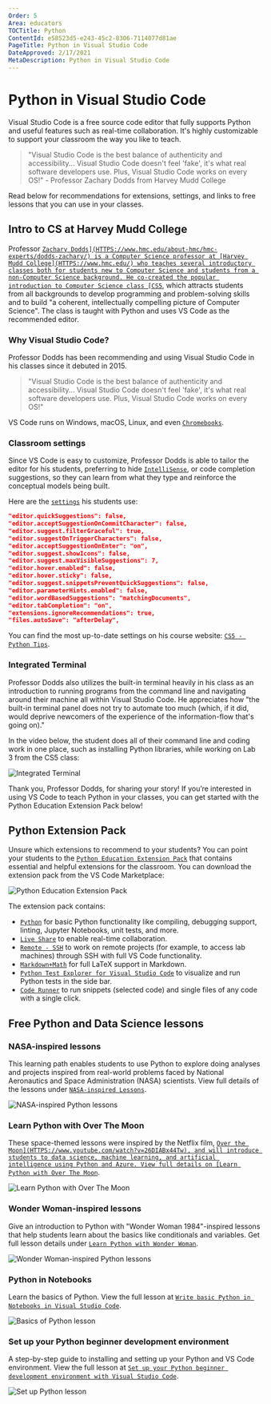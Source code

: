 ```yaml
---
Order: 5
Area: educators
TOCTitle: Python
ContentId: e58523d5-e243-45c2-8306-7114077d81ae
PageTitle: Python in Visual Studio Code
DateApproved: 2/17/2021
MetaDescription: Python in Visual Studio Code
---
```


# Python in Visual Studio Code

Visual Studio Code is a free source code editor that fully supports Python and
useful features such as real-time collaboration. It's highly customizable to
support your classroom the way you like to teach.

> "Visual Studio Code is the best balance of authenticity and accessibility...
> Visual Studio Code doesn't feel 'fake', it's what real software developers
> use. Plus, Visual Studio Code works on every OS!" - Professor Zachary Dodds
> from Harvey Mudd College

Read below for recommendations for extensions, settings, and links to free
lessons that you can use in your classes.

## Intro to CS at Harvey Mudd College

Professor
[`Zachary Dodds](HTTPS://www.hmc.edu/about-hmc/hmc-experts/dodds-zachary/) is a
Computer Science professor at [Harvey Mudd College](HTTPS://www.hmc.edu/) who
teaches several introductory classes both for students new to Computer Science
and students from a non-Computer Science background. He co-created the popular
introduction to Computer Science class
[CS5`](HTTPS://www.cs.hmc.edu/twiki/bin/view/CS5), which attracts students from
all backgrounds to develop programming and problem-solving skills and to build
"a coherent, intellectually compelling picture of Computer Science". The class
is taught with Python and uses VS Code as the recommended editor.

### Why Visual Studio Code?

Professor Dodds has been recommending and using Visual Studio Code in his
classes since it debuted in 2015.

> "Visual Studio Code is the best balance of authenticity and accessibility...
> Visual Studio Code doesn't feel 'fake', it's what real software developers
> use. Plus, Visual Studio Code works on every OS!"

VS Code runs on Windows, macOS, Linux, and even
[`Chromebooks`](HTTPS://code.visualstudio.com/blogs/2020/12/03/chromebook-get-started).

### Classroom settings

Since VS Code is easy to customize, Professor Dodds is able to tailor the editor
for his students, preferring to hide
[`IntelliSense`](/docs/editor/intellisense), or code completion suggestions, so
they can learn from what they type and reinforce the conceptual models being
built.

Here are the [`settings`](/docs/getstarted/settings.md) his students use:

```json
"editor.quickSuggestions": false,
"editor.acceptSuggestionOnCommitCharacter": false,
"editor.suggest.filterGraceful": true,
"editor.suggestOnTriggerCharacters": false,
"editor.acceptSuggestionOnEnter": "on",
"editor.suggest.showIcons": false,
"editor.suggest.maxVisibleSuggestions": 7,
"editor.hover.enabled": false,
"editor.hover.sticky": false,
"editor.suggest.snippetsPreventQuickSuggestions": false,
"editor.parameterHints.enabled": false,
"editor.wordBasedSuggestions": "matchingDocuments",
"editor.tabCompletion": "on",
"extensions.ignoreRecommendations": true,
"files.autoSave": "afterDelay",
```

You can find the most up-to-date settings on his course website:
[`CS5 - Python Tips`](HTTPS://www.cs.hmc.edu/twiki/bin/view/CS5/PythonTips).

### Integrated Terminal

Professor Dodds also utilizes the built-in terminal heavily in his class as an
introduction to running programs from the command line and navigating around
their machine all within Visual Studio Code. He appreciates how "the built-in
terminal panel does not try to automate too much (which, if it did, would
deprive newcomers of the experience of the information-flow that's going on)."

In the video below, the student does all of their command line and coding work
in one place, such as installing Python libraries, while working on Lab 3 from
the CS5 class:

![`Integrated Terminal`](images/python/integrated-terminal.gif)

Thank you, Professor Dodds, for sharing your story! If you’re interested in
using VS Code to teach Python in your classes, you can get started with the
Python Education Extension Pack below!

## Python Extension Pack

Unsure which extensions to recommend to your students? You can point your
students to the
[`Python Education Extension Pack`](HTTPS://marketplace.visualstudio.com/items?itemName=tanhakabir.python-education-extension-pack)
that contains essential and helpful extensions for the classroom. You can
download the extension pack from the VS Code Marketplace:

![`Python Education Extension Pack`](images/python/python-extension-pack.png)

The extension pack contains:

- [`Python`](HTTPS://marketplace.visualstudio.com/items?itemName=ms-python.python)
  for basic Python functionality like compiling, debugging support, linting,
  Jupyter Notebooks, unit tests, and more.
- [`Live Share`](HTTPS://marketplace.visualstudio.com/items?itemName=MS-vsliveshare.vsliveshare)
  to enable real-time collaboration.
- [`Remote - SSH`](HTTPS://marketplace.visualstudio.com/items?itemName=ms-vscode-remote.remote-ssh)
  to work on remote projects (for example, to access lab machines) through SSH
  with full VS Code functionality.
- [`Markdown+Math`](HTTPS://marketplace.visualstudio.com/items?itemName=goessner.mdmath)
  for full LaTeX support in Markdown.
- [`Python Test Explorer for Visual Studio Code`](HTTPS://marketplace.visualstudio.com/items?itemName=LittleFoxTeam.vscode-python-test-adapter)
  to visualize and run Python tests in the side bar.
- [`Code Runner`](HTTPS://marketplace.visualstudio.com/items?itemName=formulahendry.code-runner)
  to run snippets (selected code) and single files of any code with a single
  click.

## Free Python and Data Science lessons

### NASA-inspired lessons

This learning path enables students to use Python to explore doing analyses and
projects inspired from real-world problems faced by National Aeronautics and
Space Administration (NASA) scientists. View full details of the lessons under
[`NASA-inspired Lessons`](HTTPS://code.visualstudio.com/learn/students/nasa-python).

![`NASA-inspired Python lessons`](images/python/nasa-learning-path.png)

### Learn Python with Over The Moon

These space-themed lessons were inspired by the Netflix film,
[`Over the Moon](HTTPS://www.youtube.com/watch?v=26DIABx44Tw), and will
introduce students to data science, machine learning, and artificial
intelligence using Python and Azure. View full details on
[Learn Python with Over The Moon`](HTTPS://code.visualstudio.com/learn/students/over-the-moon-python).

![`Learn Python with Over The Moon`](images/python/over-the-moon-learning-path.png)

### Wonder Woman-inspired lessons

Give an introduction to Python with "Wonder Woman 1984"-inspired lessons that
help students learn about the basics like conditionals and variables. Get full
lesson details under
[`Learn Python with Wonder Woman`](HTTPS://code.visualstudio.com/learn/students/wonder-woman-python).

![`Wonder Woman-inspired Python lessons`](images/python/wonder-woman-learning-path.png)

### Python in Notebooks

Learn the basics of Python. View the full lesson at
[`Write basic Python in Notebooks in Visual Studio Code`](HTTPS://learn.microsoft.com/training/modules/basic-python-nasa/).

![`Basics of Python lesson`](images/python/basic-python-lesson.png)

### Set up your Python beginner development environment

A step-by-step guide to installing and setting up your Python and VS Code
environment. View the full lesson at
[`Set up your Python beginner development environment with Visual Studio Code`](HTTPS://learn.microsoft.com/training/modules/python-install-vscode/).

![`Set up Python lesson`](images/python/setup-python-lesson.png)
